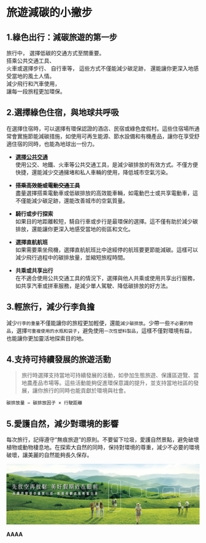 # 旅遊減碳的小撇步
## 1.綠色出行：減碳旅遊的第一步
旅行中，
選擇低碳的交通方式至關重要。  
搭乘公共交通工具、  
火車或選擇步行、
自行車等，
這些方式不僅能減少碳足跡，
還能讓你更深入地感受當地的風土人情。\
減少飛行和汽車使用，\
讓每一段旅程更加環保。
## 2.選擇綠色住宿，與地球共呼吸
在選擇住宿時，可以選擇有環保認證的酒店、民宿或綠色度假村。這些住宿場所通常會實施節能減碳措施，如使用可再生能源、節水設備和有機產品，讓你在享受舒適住宿的同時，也能為地球出一份力。

- **<ins>選擇公共交通</ins>**  
   使用公交、地鐵、火車等公共交通工具，是減少碳排放的有效方式。不僅方便快捷，還能減少交通擁堵和私人車輛的使用，降低城市空氣污染。

-  **~~搭乘高效能或電動交通工具~~**  
   盡量選擇搭乘電動車或低碳排放的高效能車輛，如電動巴士或共享電動車，這不僅能減少碳足跡，還能改善城市的空氣質量。

- **騎行或步行探索**  
   如果目的地距離較短，騎自行車或步行是最環保的選擇。這不僅有助於減少碳排放，還能讓你更深入地感受當地的街區和文化。

- **選擇直航航班**  
   如果需要乘坐飛機，選擇直航航班比中途經停的航班要更節能減碳。這樣可以減少飛行過程中的碳排放量，並縮短旅程時間。

- **共乘或共享出行**  
   在不適合使用公共交通工具的情況下，選擇與他人共乘或使用共享出行服務，如共享汽車或拼車服務，是減少單人駕駛、降低碳排放的好方法。

## 3.輕旅行，減少行李負擔
減少`行李的重量`不僅能讓你的旅程更加輕便，還能`減少碳排放`。少帶一些`不必要的物品`，選擇`可重複使用的水瓶和袋子`，避免使用`一次性塑料製品`，這樣不僅對環境有益，也能讓你更加靈活地探索目的地。

## 4.支持可持續發展的旅遊活動
>旅行時選擇支持當地可持續發展的活動，如參加生態旅遊、保護區遊覽、當地農產品市場等。這些活動能夠促進環保意識的提升，並支持當地社區的發展，讓你旅行的同時也能貢獻於環境與社會。
```PYTHON
碳排放量 = 碳排放因子 × 行駛距離
```
## 5.愛護自然，減少對環境的影響
每次旅行，記得遵守“無痕旅遊”的原則。不要留下垃圾，愛護自然景點，避免破壞植物或動物棲息地。在探索大自然的同時，保持對環境的尊重，減少不必要的環境破壞，讓美麗的自然能夠長久保存。

![旅遊減碳示意圖](./images.jpg)

**AAAA**
